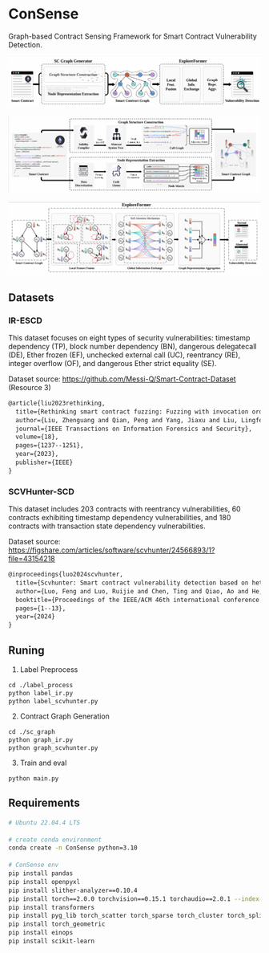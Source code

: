 # ConSense

Graph-based Contract Sensing Framework for Smart Contract Vulnerability Detection.

![Overall](./figures/overall.png)

![sc_graph](./figures/sc_graph.png)

![ExploreFormer](./figures/gnn.png)

## Datasets

### IR-ESCD

This dataset focuses on eight types of security vulnerabilities: timestamp dependency (TP), block number dependency (BN), dangerous delegatecall (DE), Ether frozen (EF), unchecked external call (UC), reentrancy (RE), integer overflow (OF), and dangerous Ether strict equality (SE).

Dataset source: https://github.com/Messi-Q/Smart-Contract-Dataset (Resource 3)

```tex
@article{liu2023rethinking,
  title={Rethinking smart contract fuzzing: Fuzzing with invocation ordering and important branch revisiting},
  author={Liu, Zhenguang and Qian, Peng and Yang, Jiaxu and Liu, Lingfeng and Xu, Xiaojun and He, Qinming and Zhang, Xiaosong},
  journal={IEEE Transactions on Information Forensics and Security},
  volume={18},
  pages={1237--1251},
  year={2023},
  publisher={IEEE}
}
```

###  SCVHunter-SCD

This dataset includes 203 contracts with reentrancy vulnerabilities, 60 contracts exhibiting timestamp dependency vulnerabilities, and 180 contracts with transaction state dependency vulnerabilities.

Dataset source: https://figshare.com/articles/software/scvhunter/24566893/1?file=43154218

```tex
@inproceedings{luo2024scvhunter,
  title={Scvhunter: Smart contract vulnerability detection based on heterogeneous graph attention network},
  author={Luo, Feng and Luo, Ruijie and Chen, Ting and Qiao, Ao and He, Zheyuan and Song, Shuwei and Jiang, Yu and Li, Sixing},
  booktitle={Proceedings of the IEEE/ACM 46th international conference on software engineering},
  pages={1--13},
  year={2024}
}
```

## Runing

1. Label Preprocess

```
cd ./label_process
python label_ir.py
python label_scvhunter.py
```

2. Contract Graph Generation

```
cd ./sc_graph
python graph_ir.py
python graph_scvhunter.py
```

3. Train and eval

```
python main.py
```

## Requirements

```bash
# Ubuntu 22.04.4 LTS

# create conda environment
conda create -n ConSense python=3.10

# ConSense env
pip install pandas
pip install openpyxl
pip install slither-analyzer==0.10.4
pip install torch==2.0.0 torchvision==0.15.1 torchaudio==2.0.1 --index-url https://download.pytorch.org/whl/cu118
pip install transformers
pip install pyg_lib torch_scatter torch_sparse torch_cluster torch_spline_conv -f https://data.pyg.org/whl/torch-2.0.0+cu118.html
pip install torch_geometric
pip install einops
pip install scikit-learn
```

